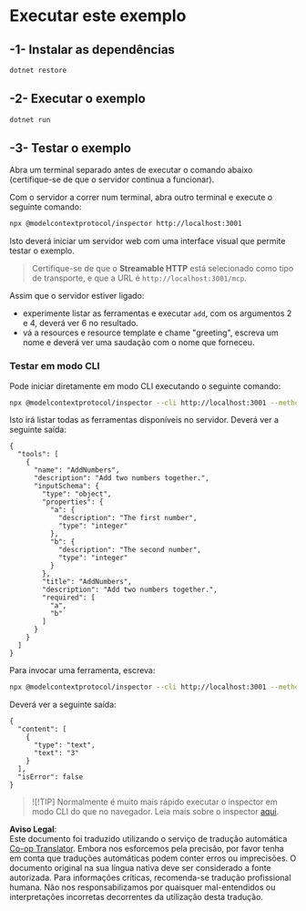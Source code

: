 <!--
CO_OP_TRANSLATOR_METADATA:
{
  "original_hash": "4eb6a48c54555c64b33c763fba3f2842",
  "translation_date": "2025-07-13T21:04:00+00:00",
  "source_file": "03-GettingStarted/06-http-streaming/solution/dotnet/README.md",
  "language_code": "pt"
}
-->
# Executar este exemplo

## -1- Instalar as dependências

```bash
dotnet restore
```

## -2- Executar o exemplo

```bash
dotnet run
```

## -3- Testar o exemplo

Abra um terminal separado antes de executar o comando abaixo (certifique-se de que o servidor continua a funcionar).

Com o servidor a correr num terminal, abra outro terminal e execute o seguinte comando:

```bash
npx @modelcontextprotocol/inspector http://localhost:3001
```

Isto deverá iniciar um servidor web com uma interface visual que permite testar o exemplo.

> Certifique-se de que o **Streamable HTTP** está selecionado como tipo de transporte, e que a URL é `http://localhost:3001/mcp`.

Assim que o servidor estiver ligado:

- experimente listar as ferramentas e executar `add`, com os argumentos 2 e 4, deverá ver 6 no resultado.
- vá a resources e resource template e chame "greeting", escreva um nome e deverá ver uma saudação com o nome que forneceu.

### Testar em modo CLI

Pode iniciar diretamente em modo CLI executando o seguinte comando:

```bash 
npx @modelcontextprotocol/inspector --cli http://localhost:3001 --method tools/list
```

Isto irá listar todas as ferramentas disponíveis no servidor. Deverá ver a seguinte saída:

```text
{
  "tools": [
    {
      "name": "AddNumbers",
      "description": "Add two numbers together.",
      "inputSchema": {
        "type": "object",
        "properties": {
          "a": {
            "description": "The first number",
            "type": "integer"
          },
          "b": {
            "description": "The second number",
            "type": "integer"
          }
        },
        "title": "AddNumbers",
        "description": "Add two numbers together.",
        "required": [
          "a",
          "b"
        ]
      }
    }
  ]
}
```

Para invocar uma ferramenta, escreva:

```bash
npx @modelcontextprotocol/inspector --cli http://localhost:3001 --method tools/call --tool-name AddNumbers --tool-arg a=1 --tool-arg b=2
```

Deverá ver a seguinte saída:

```text
{
  "content": [
    {
      "type": "text",
      "text": "3"
    }
  ],
  "isError": false
}
```

> ![!TIP]
> Normalmente é muito mais rápido executar o inspector em modo CLI do que no navegador.
> Leia mais sobre o inspector [aqui](https://github.com/modelcontextprotocol/inspector).

**Aviso Legal**:  
Este documento foi traduzido utilizando o serviço de tradução automática [Co-op Translator](https://github.com/Azure/co-op-translator). Embora nos esforcemos pela precisão, por favor tenha em conta que traduções automáticas podem conter erros ou imprecisões. O documento original na sua língua nativa deve ser considerado a fonte autorizada. Para informações críticas, recomenda-se tradução profissional humana. Não nos responsabilizamos por quaisquer mal-entendidos ou interpretações incorretas decorrentes da utilização desta tradução.